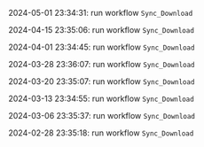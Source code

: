 2024-05-01 23:34:31: run workflow `Sync_Download` 

2024-04-15 23:35:06: run workflow `Sync_Download` 

2024-04-01 23:34:45: run workflow `Sync_Download` 

2024-03-28 23:36:07: run workflow `Sync_Download` 

2024-03-20 23:35:07: run workflow `Sync_Download` 

2024-03-13 23:34:55: run workflow `Sync_Download` 

2024-03-06 23:35:37: run workflow `Sync_Download` 

2024-02-28 23:35:18: run workflow `Sync_Download` 


